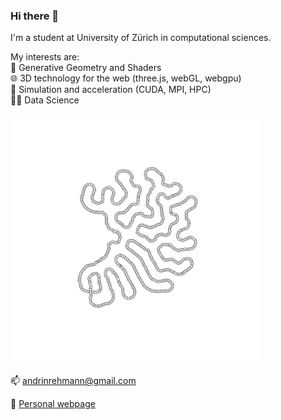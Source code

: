 ### Hi there 👋

I'm a student at University of Zürich in computational sciences. 

My interests are:  
🎨 Generative Geometry and Shaders  
🌐 3D technology for the web (three.js, webGL, webgpu)  
🤖 Simulation and acceleration (CUDA, MPI, HPC)  
👨‍💻 Data Science  

<img src="./0926.png" alt="drawing" width="400"/>

📫 andrinrehmann@gmail.com

🌌 [Personal webpage](https://andrinrehmann.ch)


